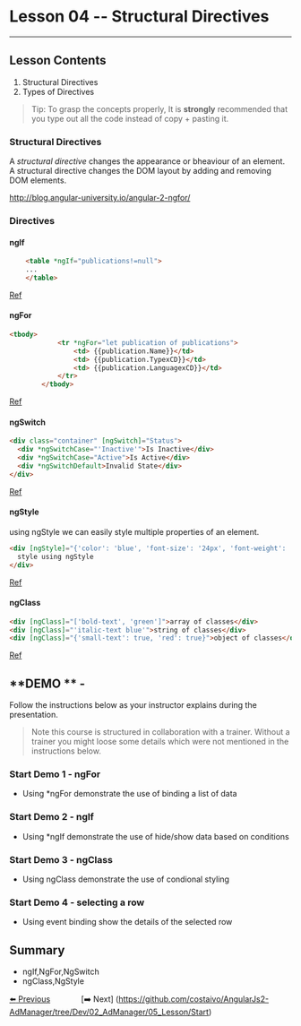 # Lesson 04 -- Structural Directives
----------
## Lesson Contents
1. Structural Directives
2. Types of Directives

> Tip: To grasp the concepts properly, It is **strongly** recommended that you type out all the code instead of copy + pasting it. 

### Structural Directives 
A _structural directive_ changes the appearance or bheaviour of an element. A structural directive changes the DOM layout by adding and removing DOM elements. 

http://blog.angular-university.io/angular-2-ngfor/

###  Directives

#### ngIf

``` html
	<table *ngIf="publications!=null">
    ...
    </table>
```
[Ref](https://angular.io/docs/ts/latest/api/common/index/NgIf-directive.html)
#### ngFor
``` html
<tbody>
			<tr *ngFor="let publication of publications">
				<td> {{publication.Name}}</td>
				<td> {{publication.TypexCD}}</td>
				<td> {{publication.LanguagexCD}}</td>
			</tr>
		</tbody>
```

[Ref](https://angular.io/docs/ts/latest/api/common/index/NgFor-directive.html)

#### ngSwitch
``` html
<div class="container" [ngSwitch]="Status">
  <div *ngSwitchCase="'Inactive'">Is Inactive</div>
  <div *ngSwitchCase="Active">Is Active</div>
  <div *ngSwitchDefault>Invalid State</div>
</div>
```
[Ref](https://angular.io/docs/ts/latest/api/common/index/NgSwitch-directive.html)
#### ngStyle
using ngStyle we can easily style multiple properties of an element. 
``` html
<div [ngStyle]="{'color': 'blue', 'font-size': '24px', 'font-weight': 'bold'}">
  style using ngStyle
</div>
```
[Ref](https://angular.io/docs/js/latest/api/common/index/NgStyle-directive.html)
#### ngClass
``` html
<div [ngClass]="['bold-text', 'green']">array of classes</div>
<div [ngClass]="'italic-text blue'">string of classes</div>
<div [ngClass]="{'small-text': true, 'red': true}">object of classes</div>
```
[Ref](https://angular.io/docs/ts/latest/api/common/index/NgClass-directive.html)

## **DEMO ** - 
Follow the instructions below as your instructor explains during the presentation. 

> Note this course is structured in collaboration with a trainer. Without a trainer you might loose some details which were not mentioned in the instructions below. 

### **Start Demo 1** - ngFor
* Using *ngFor demonstrate the use of binding a list of data

### **Start Demo 2** - ngIf
* Using *ngIf demonstrate the use of hide/show data based on conditions

### **Start Demo 3** - ngClass
* Using ngClass demonstrate the use of condional styling

### **Start Demo 4** - selecting a row
* Using event binding show the details of the selected row


## Summary
* ngIf,NgFor,NgSwitch
* ngClass,NgStyle




[:arrow_left: Previous](https://github.com/costaivo/AngularJs2-AdManager/tree/Dev/02_AdManager/03_Lesson/Start)  &nbsp;&nbsp;&nbsp;&nbsp;&nbsp;&nbsp;&nbsp;&nbsp;&nbsp;&nbsp;&nbsp;&nbsp;                     [:arrow_right: Next] (https://github.com/costaivo/AngularJs2-AdManager/tree/Dev/02_AdManager/05_Lesson/Start)



